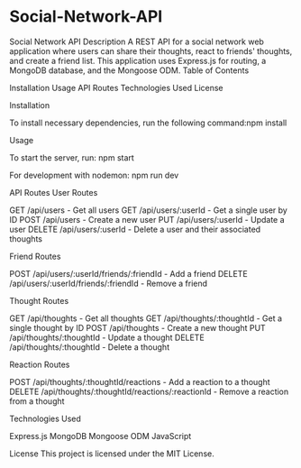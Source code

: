 # Social-Network-API


Social Network API
Description
A REST API for a social network web application where users can share their thoughts, react to friends' thoughts, and create a friend list. This application uses Express.js for routing, a MongoDB database, and the Mongoose ODM.
Table of Contents

Installation
Usage
API Routes
Technologies Used
License

Installation

To install necessary dependencies, run the following command:npm install

Usage

To start the server, run: npm start

For development with nodemon: npm run dev


API Routes
User Routes

GET /api/users - Get all users
GET /api/users/:userId - Get a single user by ID
POST /api/users - Create a new user
PUT /api/users/:userId - Update a user
DELETE /api/users/:userId - Delete a user and their associated thoughts

Friend Routes

POST /api/users/:userId/friends/:friendId - Add a friend
DELETE /api/users/:userId/friends/:friendId - Remove a friend

Thought Routes

GET /api/thoughts - Get all thoughts
GET /api/thoughts/:thoughtId - Get a single thought by ID
POST /api/thoughts - Create a new thought
PUT /api/thoughts/:thoughtId - Update a thought
DELETE /api/thoughts/:thoughtId - Delete a thought

Reaction Routes

POST /api/thoughts/:thoughtId/reactions - Add a reaction to a thought
DELETE /api/thoughts/:thoughtId/reactions/:reactionId - Remove a reaction from a thought

Technologies Used

Express.js
MongoDB
Mongoose ODM
JavaScript

License
This project is licensed under the MIT License.

